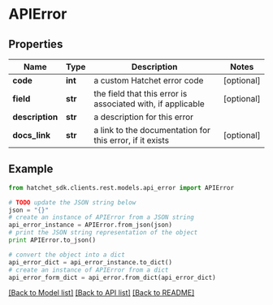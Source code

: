 # APIError


## Properties

Name | Type | Description | Notes
------------ | ------------- | ------------- | -------------
**code** | **int** | a custom Hatchet error code | [optional] 
**field** | **str** | the field that this error is associated with, if applicable | [optional] 
**description** | **str** | a description for this error | 
**docs_link** | **str** | a link to the documentation for this error, if it exists | [optional] 

## Example

```python
from hatchet_sdk.clients.rest.models.api_error import APIError

# TODO update the JSON string below
json = "{}"
# create an instance of APIError from a JSON string
api_error_instance = APIError.from_json(json)
# print the JSON string representation of the object
print APIError.to_json()

# convert the object into a dict
api_error_dict = api_error_instance.to_dict()
# create an instance of APIError from a dict
api_error_form_dict = api_error.from_dict(api_error_dict)
```
[[Back to Model list]](../README.md#documentation-for-models) [[Back to API list]](../README.md#documentation-for-api-endpoints) [[Back to README]](../README.md)


